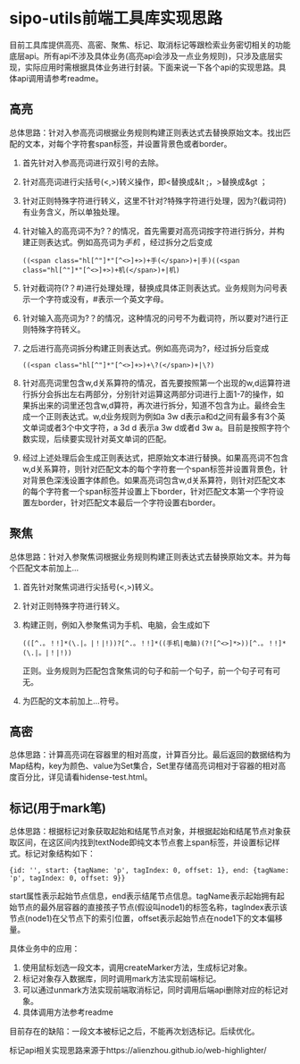 # sipo-utils前端工具库实现思路

目前工具库提供高亮、高密、聚焦、标记、取消标记等跟检索业务密切相关的功能底层api。所有api不涉及具体业务(高亮api会涉及一点业务规则)，只涉及底层实现，实际应用时需根据具体业务进行封装。下面来说一下各个api的实现思路。具体api调用请参考readme。



## 高亮

总体思路：针对入参高亮词根据业务规则构建正则表达式去替换原始文本。找出匹配的文本，对每个字符套span标签，并设置背景色或者border。



1. 首先针对入参高亮词进行双引号的去除。

2. 针对高亮词进行尖括号(<,>)转义操作，即<替换成&lt ;，>替换成&gt ；

3. 针对正则特殊字符进行转义，这里不针对?特殊字符进行处理，因为?(截词符)有业务含义，所以单独处理。

4. 针对输入的高亮词不为?？的情况，首先需要对高亮词按字符进行拆分，并构建正则表达式。例如高亮词为*手机* ，经过拆分之后变成

   ```
   ((<span class="hl[^"]*"[^<>]+>)+手(</span>)+|手)((<span class="hl[^"]*"[^<>]+>)+机(</span>)+|机)
   ```

5. 针对截词符(?？#)进行处理处理，替换成具体正则表达式。业务规则为问号表示一个字符或没有，#表示一个英文字母。

6. 针对输入高亮词为?？的情况，这种情况的问号不为截词符，所以要对?进行正则特殊字符转义。

7. 之后进行高亮词拆分构建正则表达式。例如高亮词为?，经过拆分后变成

   ```
   ((<span class="hl[^"]*"[^<>]+>)+\?(</span>)+|\?)
   ```

8. 针对高亮词里包含w,d关系算符的情况，首先要按照第一个出现的w,d运算符进行拆分会拆出左右两部分，分别针对运算这两部分词进行上面1-7的操作，如果拆出来的词里还包含w,d算符，再次进行拆分，知道不包含为止。最终会生成一个正则表达式。w,d业务规则为例如a 3w d表示a和d之间有最多有3个英文单词或者3个中文字符，a 3d d 表示a 3w d或者d 3w a。目前是按照字符个数实现，后续要实现针对英文单词的匹配。

9. 经过上述处理后会生成正则表达式，把原始文本进行替换。如果高亮词不包含w,d关系算符，则针对匹配文本的每个字符套一个span标签并设置背景色，针对背景色深浅设置字体颜色。如果高亮词包含w,d关系算符，则针对匹配文本的每个字符套一个span标签并设置上下border，针对匹配文本第一个字符设置左border，针对匹配文本最后一个字符设置右border。

   

## 聚焦

总体思路：针对入参聚焦词根据业务规则构建正则表达式去替换原始文本。并为每个匹配文本前加上...



1. 首先针对聚焦词进行尖括号(<,>)转义。

2. 针对正则特殊字符进行转义。

3. 构建正则，例如入参聚焦词为手机、电脑，会生成如下

   ```
   (([^.。！!]*(\.|。|！|!))?[^.。！!]*((手机|电脑)(?![^<>]*>))[^.。！!]*(\.|。|！|!))
   ```

   正则。业务规则为匹配包含聚焦词的句子和前一个句子，前一个句子可有可无。

4. 为匹配的文本前加上...符号。



## 高密

总体思路：计算高亮词在容器里的相对高度，计算百分比。最后返回的数据结构为Map结构，key为颜色、value为Set集合，Set里存储高亮词相对于容器的相对高度百分比，详见请看hidense-test.html。



## 标记(用于mark笔)

总体思路：根据标记对象获取起始和结尾节点对象，并根据起始和结尾节点对象获取区间，在这区间内找到textNode即纯文本节点套上span标签，并设置标记样式。标记对象结构如下：

```
{id: '', start: {tagName: 'p', tagIndex: 0, offset: 1}, end: {tagName: 'p', tagIndex: 0, offset: 9}}
```

start属性表示起始节点信息，end表示结尾节点信息。tagName表示起始拥有起始节点的最外层容器的直接孩子节点(假设叫node1)的标签名称，tagIndex表示该节点(node1)在父节点下的索引位置，offset表示起始节点在node1下的文本偏移量。



具体业务中的应用：

1. 使用鼠标划选一段文本，调用createMarker方法，生成标记对象。
2. 标记对象存入数据库，同时调用mark方法实现前端标记。
3. 可以通过unmark方法实现前端取消标记，同时调用后端api删除对应的标记对象。
4. 具体调用方法参考readme



目前存在的缺陷：一段文本被标记之后，不能再次划选标记。后续优化。



标记api相关实现思路来源于https://alienzhou.github.io/web-highlighter/